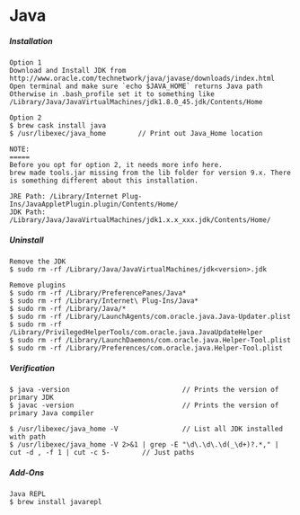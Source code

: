 # Java

##### Installation

    Option 1
    Download and Install JDK from http://www.oracle.com/technetwork/java/javase/downloads/index.html
    Open terminal and make sure `echo $JAVA_HOME` returns Java path
    Otherwise in .bash_profile set it to something like /Library/Java/JavaVirtualMachines/jdk1.8.0_45.jdk/Contents/Home

    Option 2
    $ brew cask install java
    $ /usr/libexec/java_home        // Print out Java_Home location

    NOTE:
    =====
    Before you opt for option 2, it needs more info here.
    brew made tools.jar missing from the lib folder for version 9.x. There is something different about this installation.

    JRE Path: /Library/Internet Plug-Ins/JavaAppletPlugin.plugin/Contents/Home/
    JDK Path: /Library/Java/JavaVirtualMachines/jdk1.x.x_xxx.jdk/Contents/Home/

##### Uninstall

```
Remove the JDK
$ sudo rm -rf /Library/Java/JavaVirtualMachines/jdk<version>.jdk

Remove plugins
$ sudo rm -rf /Library/PreferencePanes/Java*
$ sudo rm -rf /Library/Internet\ Plug-Ins/Java*
$ sudo rm -rf /Library/Java/*
$ sudo rm -rf /Library/LaunchAgents/com.oracle.java.Java-Updater.plist
$ sudo rm -rf /Library/PrivilegedHelperTools/com.oracle.java.JavaUpdateHelper
$ sudo rm -rf /Library/LaunchDaemons/com.oracle.java.Helper-Tool.plist
$ sudo rm -rf /Library/Preferences/com.oracle.java.Helper-Tool.plist
```

##### Verification

```
$ java -version                            // Prints the version of primary JDK
$ javac -version                           // Prints the version of primary Java compiler

$ /usr/libexec/java_home -V                // List all JDK installed with path
$ /usr/libexec/java_home -V 2>&1 | grep -E "\d\.\d\.\d(_\d+)?.*," | cut -d , -f 1 | cut -c 5-        // Just paths
```

##### Add-Ons

```
Java REPL
$ brew install javarepl
```

###
